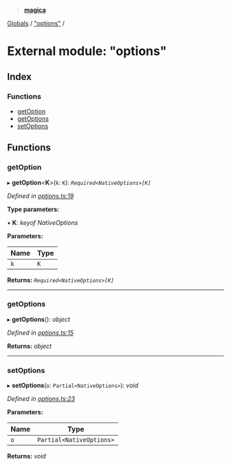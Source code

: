 > **[magica](../README.md)**

[Globals](../README.md) / ["options"](_options_.md) /

# External module: "options"

## Index

### Functions

* [getOption](_options_.md#getoption)
* [getOptions](_options_.md#getoptions)
* [setOptions](_options_.md#setoptions)

## Functions

###  getOption

▸ **getOption**<**K**>(`k`: `K`): *`Required<NativeOptions>[K]`*

*Defined in [options.ts:19](https://github.com/cancerberoSgx/magica/blob/0133e5d/src/options.ts#L19)*

**Type parameters:**

▪ **K**: *keyof NativeOptions*

**Parameters:**

Name | Type |
------ | ------ |
`k` | `K` |

**Returns:** *`Required<NativeOptions>[K]`*

___

###  getOptions

▸ **getOptions**(): *object*

*Defined in [options.ts:15](https://github.com/cancerberoSgx/magica/blob/0133e5d/src/options.ts#L15)*

**Returns:** *object*

___

###  setOptions

▸ **setOptions**(`o`: `Partial<NativeOptions>`): *void*

*Defined in [options.ts:23](https://github.com/cancerberoSgx/magica/blob/0133e5d/src/options.ts#L23)*

**Parameters:**

Name | Type |
------ | ------ |
`o` | `Partial<NativeOptions>` |

**Returns:** *void*
